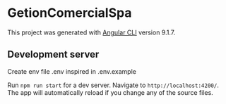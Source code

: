 # GetionComercialSpa

This project was generated with [Angular CLI](https://github.com/angular/angular-cli) version 9.1.7.

## Development server

Create env file .env inspired in .env.example

Run `npm run start` for a dev server. Navigate to `http://localhost:4200/`. The app will automatically reload if you change any of the source files.
